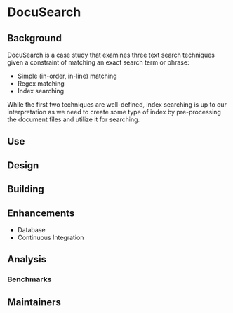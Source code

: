 # DocuSearch

## Background
DocuSearch is a case study that examines three text search techniques given a constraint of matching an exact search term
or phrase:
- Simple (in-order, in-line) matching
- Regex matching
- Index searching

While the first two techniques are well-defined, index searching is up to our interpretation as we need to create some type of
index by pre-processing the document files and utilize it for searching.

## Use

## Design

## Building

## Enhancements
- Database
- Continuous Integration

## Analysis
### Benchmarks

## Maintainers
